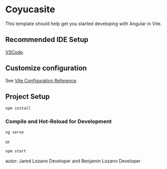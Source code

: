 # Coyucasite
This template should help get you started developing with Angular in Vite.
## Recommended IDE Setup

[VSCode](https://code.visualstudio.com/).

## Customize configuration

See [Vite Configuration Reference](https://vitejs.dev/config/).

## Project Setup
```sh
npm install
```

### Compile and Hot-Reload for Development

```sh
ng serve
```
or
``` sh
npm start
```

autor: Jared Lozano Developer and Benjamin Lozano Developer
